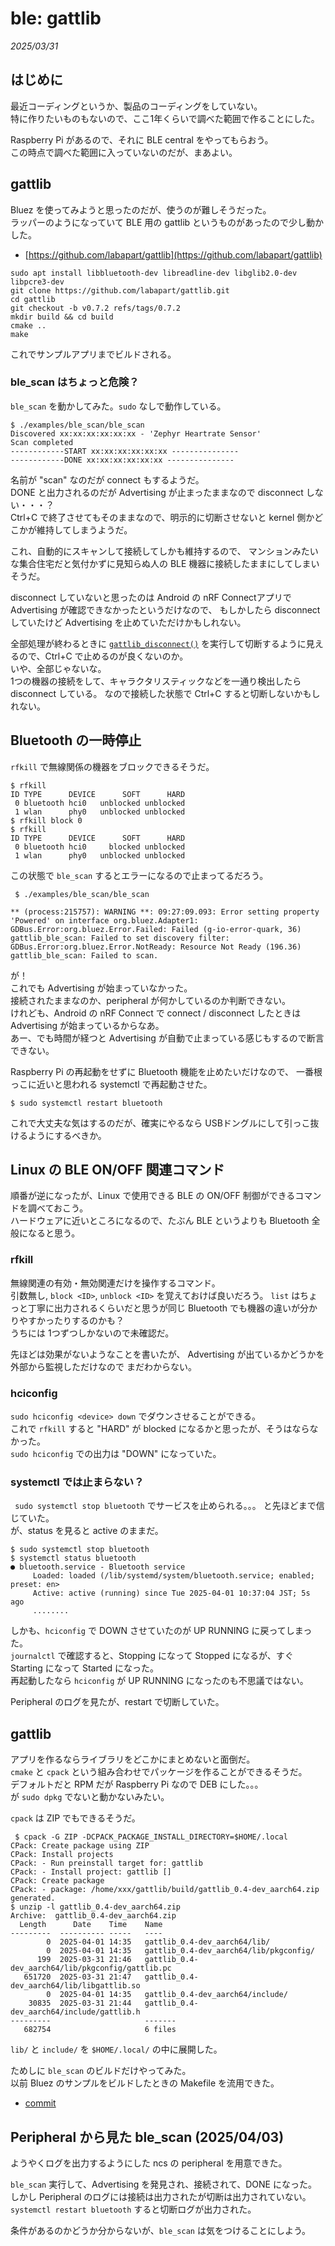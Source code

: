 # ble: gattlib

_2025/03/31_

## はじめに

最近コーディングというか、製品のコーディングをしていない。  
特に作りたいものもないので、ここ1年くらいで調べた範囲で作ることにした。

Raspberry Pi があるので、それに BLE central をやってもらおう。  
この時点で調べた範囲に入っていないのだが、まあよい。

## gattlib

Bluez を使ってみようと思ったのだが、使うのが難しそうだった。  
ラッパーのようになっていて BLE 用の gattlib というものがあったので少し動かした。

* [https://github.com/labapart/gattlib](https://github.com/labapart/gattlib)

```console
sudo apt install libbluetooth-dev libreadline-dev libglib2.0-dev libpcre3-dev
git clone https://github.com/labapart/gattlib.git
cd gattlib
git checkout -b v0.7.2 refs/tags/0.7.2
mkdir build && cd build
cmake ..
make
```

これでサンプルアプリまでビルドされる。

### ble_scan はちょっと危険？

`ble_scan` を動かしてみた。`sudo` なしで動作している。

```console
$ ./examples/ble_scan/ble_scan
Discovered xx:xx:xx:xx:xx:xx - 'Zephyr Heartrate Sensor'
Scan completed
------------START xx:xx:xx:xx:xx:xx ---------------
------------DONE xx:xx:xx:xx:xx:xx ---------------
```

名前が "scan" なのだが connect もするようだ。  
DONE と出力されるのだが Advertising が止まったままなので disconnect しない・・・？  
Ctrl+C で終了させてもそのままなので、明示的に切断させないと kernel 側かどこかが維持してしまうようだ。

これ、自動的にスキャンして接続してしかも維持するので、
マンションみたいな集合住宅だと気付かずに見知らぬ人の BLE 機器に接続したままにしてしまいそうだ。

disconnect していないと思ったのは Android の nRF Connectアプリで
Advertising が確認できなかったというだけなので、
もしかしたら disconnect していたけど Advertising を止めていただけかもしれない。

全部処理が終わるときに [`gattlib_disconnect()`](https://github.com/labapart/gattlib/blob/0.7.2/examples/ble_scan/ble_scan.c#L89) を実行して切断するように見えるので、Ctrl+C で止めるのが良くないのか。  
いや、全部じゃないな。  
1つの機器の接続をして、キャラクタリスティックなどを一通り検出したら disconnect している。
なので接続した状態で Ctrl+C すると切断しないかもしれない。

## Bluetooth の一時停止

`rfkill` で無線関係の機器をブロックできるそうだ。

```console
$ rfkill
ID TYPE      DEVICE      SOFT      HARD
 0 bluetooth hci0   unblocked unblocked
 1 wlan      phy0   unblocked unblocked
$ rfkill block 0
$ rfkill
ID TYPE      DEVICE      SOFT      HARD
 0 bluetooth hci0     blocked unblocked
 1 wlan      phy0   unblocked unblocked
```

この状態で `ble_scan` するとエラーになるので止まってるだろう。

```console
 $ ./examples/ble_scan/ble_scan

** (process:215757): WARNING **: 09:27:09.093: Error setting property 'Powered' on interface org.bluez.Adapter1: GDBus.Error:org.bluez.Error.Failed: Failed (g-io-error-quark, 36)
gattlib_ble_scan: Failed to set discovery filter: GDBus.Error:org.bluez.Error.NotReady: Resource Not Ready (196.36)
gattlib_ble_scan: Failed to scan.
```

が！  
これでも Advertising が始まっていなかった。  
接続されたままなのか、peripheral が何かしているのか判断できない。  
けれども、Android の nRF Connect で connect / disconnect したときは Advertising が始まっているからなあ。  
あー、でも時間が経つと Advertising が自動で止まっている感じもするので断言できない。

Raspberry Pi の再起動をせずに Bluetooth 機能を止めたいだけなので、
一番根っこに近いと思われる systemctl で再起動させた。

```console
$ sudo systemctl restart bluetooth
```

これで大丈夫な気はするのだが、確実にやるなら USBドングルにして引っこ抜けるようにするべきか。

## Linux の BLE ON/OFF 関連コマンド

順番が逆になったが、Linux で使用できる BLE の ON/OFF 制御ができるコマンドを調べておこう。  
ハードウェアに近いところになるので、たぶん BLE というよりも Bluetooth 全般になると思う。

### rfkill

無線関連の有効・無効関連だけを操作するコマンド。  
引数無し, `block <ID>`, `unblock <ID>` を覚えておけば良いだろう。
`list` はちょっと丁寧に出力されるくらいだと思うが同じ Bluetooth でも機器の違いが分かりやすかったりするのかも？  
うちには 1つずつしかないので未確認だ。

先ほどは効果がないようなことを書いたが、
Advertising が出ているかどうかを外部から監視しただけなので
まだわからない。

### hciconfig

`sudo hciconfig <device> down` でダウンさせることができる。  
これで `rfkill` すると "HARD" が blocked になるかと思ったが、そうはならなかった。  
`sudo hciconfig` での出力は "DOWN" になっていた。

### systemctl では止まらない？

` sudo systemctl stop bluetooth` でサービスを止められる。。。
と先ほどまで信じていた。  
が、status を見ると active のままだ。

```console
$ sudo systemctl stop bluetooth
$ systemctl status bluetooth
● bluetooth.service - Bluetooth service
     Loaded: loaded (/lib/systemd/system/bluetooth.service; enabled; preset: en>
     Active: active (running) since Tue 2025-04-01 10:37:04 JST; 5s ago
     ........
```

しかも、`hciconfig` で DOWN させていたのが UP RUNNING に戻ってしまった。  
`journalctl` で確認すると、Stopping  になって Stopped になるが、すぐ Starting になって Started になった。  
再起動したなら `hciconfig` が UP RUNNING になったのも不思議ではない。

Peripheral のログを見たが、restart で切断していた。  


## gattlib

アプリを作るならライブラリをどこかにまとめないと面倒だ。  
`cmake` と `cpack` という組み合わせでパッケージを作ることができるそうだ。  
デフォルトだと RPM だが Raspberry Pi なので DEB にした。。。  
が `sudo dpkg` でないと動かないみたい。

`cpack` は ZIP でもできるそうだ。

```console
 $ cpack -G ZIP -DCPACK_PACKAGE_INSTALL_DIRECTORY=$HOME/.local
CPack: Create package using ZIP
CPack: Install projects
CPack: - Run preinstall target for: gattlib
CPack: - Install project: gattlib []
CPack: Create package
CPack: - package: /home/xxx/gattlib/build/gattlib_0.4-dev_aarch64.zip generated.
$ unzip -l gattlib_0.4-dev_aarch64.zip
Archive:  gattlib_0.4-dev_aarch64.zip
  Length      Date    Time    Name
---------  ---------- -----   ----
        0  2025-04-01 14:35   gattlib_0.4-dev_aarch64/lib/
        0  2025-04-01 14:35   gattlib_0.4-dev_aarch64/lib/pkgconfig/
      199  2025-03-31 21:46   gattlib_0.4-dev_aarch64/lib/pkgconfig/gattlib.pc
   651720  2025-03-31 21:47   gattlib_0.4-dev_aarch64/lib/libgattlib.so
        0  2025-04-01 14:35   gattlib_0.4-dev_aarch64/include/
    30835  2025-03-31 21:44   gattlib_0.4-dev_aarch64/include/gattlib.h
---------                     -------
   682754                     6 files
```

`lib/` と `include/` を `$HOME/.local/` の中に展開した。

ためしに `ble_scan` のビルドだけやってみた。  
以前 Bluez のサンプルをビルドしたときの Makefile を流用できた。

* [commit](https://github.com/hirokuma/gattlib-blescan/tree/523070df53f027b6eadf1d28fbf86616fc0553c5)

## Peripheral から見た ble_scan (2025/04/03)

ようやくログを出力するようにした ncs の peripheral を用意できた。

`ble_scan` 実行して、Advertising を発見され、接続されて、DONE になった。  
しかし Peripheral のログには接続は出力されたが切断は出力されていない。  
`systemctl restart bluetooth` すると切断ログが出力された。

条件があるのかどうか分からないが、`ble_scan` は気をつけることにしよう。
